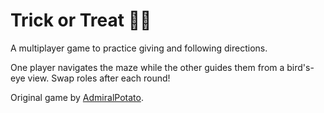 # Trick or Treat 🎃🍬

A multiplayer game to practice giving and following directions.

One player navigates the maze while the other guides them from a bird's-eye view. Swap roles after each round!

Original game by [AdmiralPotato](https://admiralpotato.github.io/halloween-game/).
